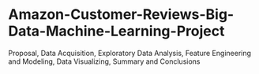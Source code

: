 # Amazon-Customer-Reviews-Big-Data-Machine-Learning-Project
Proposal, Data Acquisition, Exploratory Data Analysis, Feature Engineering and Modeling, Data Visualizing, Summary and Conclusions
